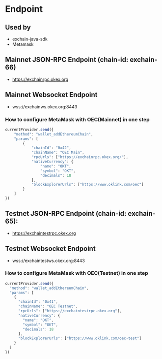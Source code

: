 # Endpoint

## Used by
- exchain-java-sdk
- Metamask

## Mainnet JSON-RPC Endpoint (chain-id: exchain-66)
- https://exchainrpc.okex.org

## Mainnet Websocket Endpoint
- wss://exchainws.okex.org:8443

### How to configure MetaMask with OEC(Mainnet) in one step

```javascript
currentProvider.send({
    "method": "wallet_addEthereumChain",
    "params": [
        {
            "chainId": "0x42",
            "chainName": "OEC Main",
            "rpcUrls": ["https://exchainrpc.okex.org/"],
            "nativeCurrency": {
                "name": "OKT",
                "symbol": "OKT",
                "decimals": 18
            },
            "blockExplorerUrls": ["https://www.oklink.com/oec"]
        }
    ]
})
```

## Testnet JSON-RPC Endpoint (chain-id: exchain-65):
- https://exchaintestrpc.okex.org

## Testnet Websocket Endpoint
- wss://exchaintestws.okex.org:8443

### How to configure MetaMask with OEC(Testnet) in one step

```javascript
currentProvider.send({
  "method": "wallet_addEthereumChain",
  "params": [
    {
      "chainId": "0x41",
      "chainName": "OEC Testnet",
      "rpcUrls": ["https://exchaintestrpc.okex.org"],
      "nativeCurrency": {
        "name": "OKT",
        "symbol": "OKT",
        "decimals": 18
      },
      "blockExplorerUrls": ["https://www.oklink.com/oec-test"]
    }
  ]
})
```





